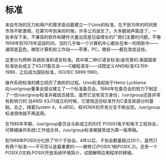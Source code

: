# 标准

来自市场的压力和用户的需求驱动着建立一个Unix的标准。在不到10年的时间里市场不断激增。在第10年到来的时候，许多公司诞生了。大多数销声匿迹了，一些幸存下来。不兼容的软件和硬件大量出现是日益增长的厂商们主要的问题。不像1956年到1978年这段时间，当时几乎每一个计算机中心都处在单一的阴影中——通常是蓝色。微型计算机和工作站——苹果，PC，微软——都在改变这些。

这里分为两种:系统标准和语言标准。其中第二种(C语言标准)是完善的:美国国家标准协会成立了X3J11委员会——C编程语言——试图定义ANSI标准X3.159-1989，之后成为国际标准，ISO/IEC 9899:1990。

操作系统标准的建立经历了曲折的过程。Unix标准起始于Heinz Lycklama向/usr/group董事会提议建立了一个标准委员会。1984年在委员会的努力下制定了一份/usr/group标准并被成员接受。虽然它没有官方身份，/usr/group还是非常有影响力的:当ANSI X3J11成立的时候，它使用这份标准作为C语言库部分的基础。总之，随着System 4，4.xBSD，和XENIX的开发分支不断出现，/usr/group标准很快就不再适用。

在1985年早期，/usr/group委员会与新成立的IEEE POSIX(电子和电子工程协会，可移植操作系统)工作组合并，/usr/group标准被接受成为第一版草稿。

到1989年POSIX分化除了10个子协会。4年以后，子协会数量超过20个，虽然只有两个标准——不可否认是最重要的——被修订(POSIX.1和POSIX.2)。还有一个POSIX.0文档:POSIX开放系统环境简介，试图解释应用程序的移植。


